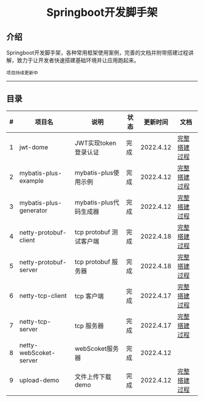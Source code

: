 <h1 align="center">Springboot开发脚手架</h1> 

## 介绍

Springboot开发脚手架，各种常用框架使用案例，完善的文档并附带搭建过程讲解，致力于让开发者快速搭建基础环境并让应用跑起来。

`项目持续更新中`

---

## 目录

| #    | 项目名                 | 说明                    | 状态 | 更新时间  | 文档                                   |
| ---- | ---------------------- | ----------------------- | ---- | --------- | -------------------------------------- |
| 1    | jwt-dome               | JWT实现token登录认证    | 完成 | 2022.4.12 | [完整搭建过程](http://t.csdn.cn/uBLdp) |
| 2    | mybatis-plus-example   | mybatis-plus使用示例    | 完成 | 2022.4.12 | [完整搭建过程](http://t.csdn.cn/oSwiZ) |
| 3    | mybatis-plus-generator | mybatis-plus代码生成器  | 完成 | 2022.4.12 | [完整搭建过程](http://t.csdn.cn/wmdG5) |
| 4    | netty-protobuf-client  | tcp protobuf 测试客户端 | 完成 | 2022.4.18 | [完整搭建过程](http://t.csdn.cn/Lneul) |
| 5    | netty-protobuf-server  | tcp protobuf 服务器     | 完成 | 2022.4.18 | [完整搭建过程](http://t.csdn.cn/yCpAe) |
| 6    | netty-tcp-client       | tcp 客户端              | 完成 | 2022.4.17 | [完整搭建过程](http://t.csdn.cn/yvjS5) |
| 7    | netty-tcp-server       | tcp 服务器              | 完成 | 2022.4.17 | [完整搭建过程](http://t.csdn.cn/ti5xA) |
| 8    | netty-webScoket-server | webScoket服务器         | 完成 | 2022.4.12 |                                        |
| 9    | upload-demo            | 文件上传下载demo        | 完成 | 2022.4.12 | [完整搭建过程](http://t.csdn.cn/ZFOYP) |



